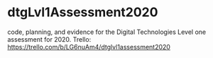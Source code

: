# dtgLvl1Assessment2020
code, planning, and evidence for the Digital Technologies Level one assessment for 2020.
Trello: https://trello.com/b/LG6nuAm4/dtglvl1assessment2020